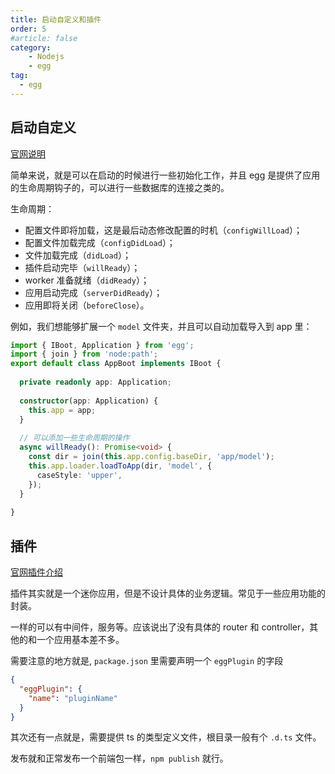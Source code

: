 ```yaml
---
title: 启动自定义和插件
order: 5
#article: false
category:
    - Nodejs
    - egg
tag:
  - egg
---
```


## 启动自定义

[官网说明](https://www.eggjs.org/zh-CN/basics/app-start)

简单来说，就是可以在启动的时候进行一些初始化工作，并且 egg 是提供了应用的生命周期钩子的，可以进行一些数据库的连接之类的。

生命周期：

- 配置文件即将加载，这是最后动态修改配置的时机（`configWillLoad`）；
- 配置文件加载完成（`configDidLoad`）；
- 文件加载完成（`didLoad`）；
- 插件启动完毕（`willReady`）；
- worker 准备就绪（`didReady`）；
- 应用启动完成（`serverDidReady`）；
- 应用即将关闭（`beforeClose`）。

例如，我们想能够扩展一个 `model` 文件夹，并且可以自动加载导入到 app 里：

```typescript
import { IBoot, Application } from 'egg';
import { join } from 'node:path';
export default class AppBoot implements IBoot {
    
  private readonly app: Application;
  
  constructor(app: Application) {
    this.app = app;
  }
  
  // 可以添加一些生命周期的操作
  async willReady(): Promise<void> {
    const dir = join(this.app.config.baseDir, 'app/model');
    this.app.loader.loadToApp(dir, 'model', {
      caseStyle: 'upper',
    });
  }
  
}
```


## 插件

[官网插件介绍](https://www.eggjs.org/zh-CN/basics/plugin)

插件其实就是一个迷你应用，但是不设计具体的业务逻辑。常见于一些应用功能的封装。

一样的可以有中间件，服务等。应该说出了没有具体的 router 和 controller，其他的和一个应用基本差不多。

需要注意的地方就是, `package.json` 里需要声明一个 `eggPlugin` 的字段

```json
{
  "eggPlugin": {
    "name": "pluginName"
  }
}
```

其次还有一点就是，需要提供 ts 的类型定义文件，根目录一般有个 `.d.ts` 文件。

发布就和正常发布一个前端包一样，`npm publish` 就行。
